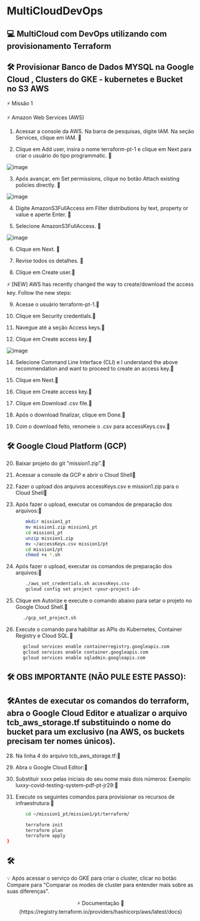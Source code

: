 # MultiCloudDevOps
 
## :computer: MultiCloud com DevOps utilizando com provisionamento Terraform

## 🛠 Provisionar Banco de Dados MYSQL na Google Cloud , Clusters do GKE - kubernetes e Bucket no S3 AWS 

⚡ Missão 1

⚡ Amazon Web Services (AWS)

1. Acessar a console da AWS. Na barra de pesquisas, digite IAM. Na seção Services, clique em IAM.  👋

2. Clique em Add user, insira o nome terraform-pt-1 e clique em Next para criar o usuário do tipo programmatic.  👋

![image](https://user-images.githubusercontent.com/76752875/231753016-75ffea2d-a9ed-4c19-b264-12038c89919d.png)

3. Após avançar, em Set permissions, clique no botão Attach existing policies directly. 👋

![image](https://user-images.githubusercontent.com/76752875/231754740-d41b160a-dddb-4797-8c90-d23c0f0c49f2.png)

4. Digite AmazonS3FullAccess em Filter distributions by text, property or value e aperte Enter. 👋

5. Selecione AmazonS3FullAccess. 👋

![image](https://user-images.githubusercontent.com/76752875/231755714-d06d4e66-dd65-4b2d-bee5-d8a44fbf8169.png)

6. Clique em Next. 👋

7. Revise todos os detalhes. 👋

8. Clique em Create user.👋

⚡ [NEW] AWS has recently changed the way to create/download the access key. Follow the new steps:

9. Acesse o usuário terraform-pt-1.👋

11. Clique em Security credentials.👋

12. Navegue até a seção Access keys.👋

13. Clique em Create access key.👋

![image](https://user-images.githubusercontent.com/76752875/231761785-8d8ac147-8bf4-4626-9427-33eb56fa4288.png)

14. Selecione Command Line Interface (CLI) e I understand the above recommendation and want to proceed to create an access key.👋

15. Clique em Next.👋

16. Clique em Create access key.👋

17. Clique em Download .csv file.👋

18. Após o download finalizar, clique em Done.👋

19. Com o download feito, renomeie o .csv para accessKeys.csv.👋

## 🛠 Google Cloud Platform (GCP)

20. Baixar projeto do git "mission1.zip".👋

21. Acessar a console da GCP e abrir o Cloud Shell👋

22. Fazer o upload dos arquivos accessKeys.csv e mission1.zip para o Cloud Shell👋

23. Após fazer o upload, executar os comandos de preparação dos arquivos:👋

```bash
       mkdir mission1_pt
       mv mission1.zip mission1_pt
       cd mission1_pt
       unzip mission1.zip
       mv ~/accessKeys.csv mission1/pt
       cd mission1/pt
       chmod +x *.sh
```

24. Após fazer o upload, executar os comandos de preparação dos arquivos:👋

```bash
       ./aws_set_credentials.sh accessKeys.csv
       gcloud config set project <your-project-id>
```

25. Clique em Autorize e execute o comando abaixo para setar o projeto no Google Cloud Shell.👋

```bash
      ./gcp_set_project.sh
```
26. Execute o comando para habilitar as APIs do Kubernetes, Container Registry e Cloud SQL.👋

```bash
      gcloud services enable containerregistry.googleapis.com
      gcloud services enable container.googleapis.com
      gcloud services enable sqladmin.googleapis.com
```

## 🛠 OBS IMPORTANTE (NÃO PULE ESTE PASSO):

## 🛠Antes de executar os comandos do terraform, abra o Google Cloud Editor e atualizar o arquivo tcb_aws_storage.tf substituindo o nome do bucket para um exclusivo    (na AWS, os buckets precisam ter nomes únicos).

28. Na linha 4 do arquivo tcb_aws_storage.tf:👋

29. Abra o Google Cloud Editor:👋

30. Substituir xxxx pelas iniciais do seu nome mais dois números: Exemplo: luxxy-covid-testing-system-pdf-pt-jr29:👋

29. Execute os seguintes comandos para provisionar os recursos de infraestrutura:👋

```bash
       cd ~/mission1_pt/mission1/pt/terraform/

       terraform init
       terraform plan
       terraform apply
}
```

## 🛠 <aside>
💡 Após acessar o serviço do GKE para criar o cluster, clicar no botão Compare para "Comparar os modes de cluster para entender mais sobre as suas diferenças".

</aside>




<p align="center">
⚡ Documentação 👋
    (https://registry.terraform.io/providers/hashicorp/aws/latest/docs)
</p>   

